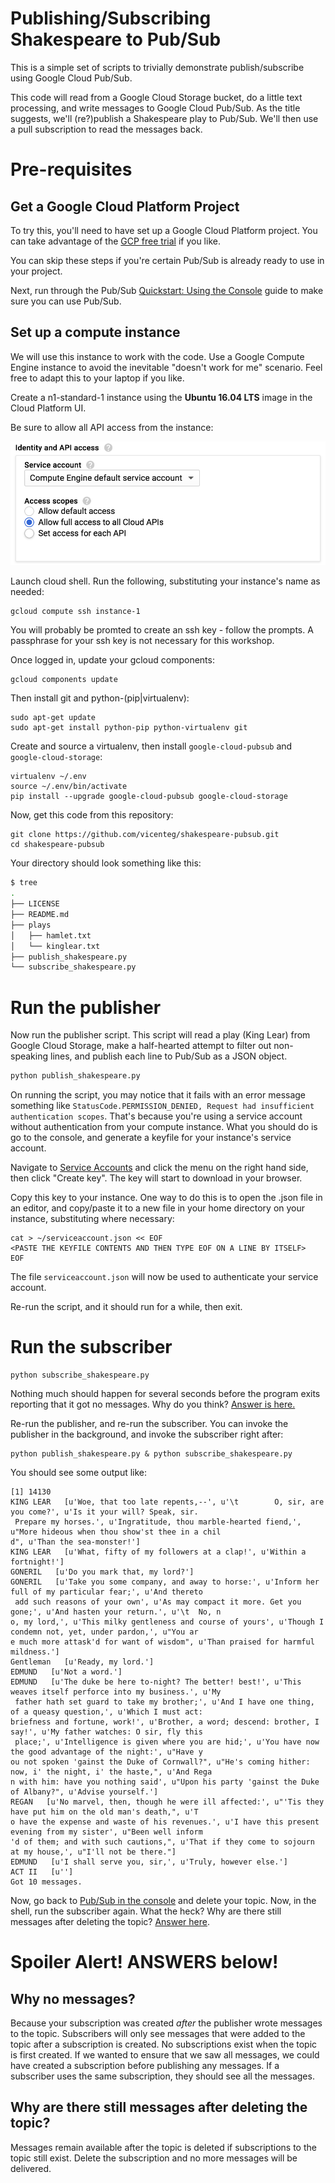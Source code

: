 # Publishing/Subscribing Shakespeare to Pub/Sub

This is a simple set of scripts to trivially demonstrate publish/subscribe using Google Cloud Pub/Sub.

This code will read from a Google Cloud Storage bucket, do a little text processing, and 
write messages to Google Cloud Pub/Sub. As the title suggests, we'll (re?)publish a Shakespeare
play to Pub/Sub. We'll then use a pull subscription to read the messages back.

# Pre-requisites

## Get a Google Cloud Platform Project

To try this, you'll need to have set up a Google Cloud Platform project. You can take advantage of the [GCP free trial](https://console.cloud.google.com/freetrial) if you like.

You can skip these steps if you're certain Pub/Sub is already ready to use in your project.

Next, run through the Pub/Sub [Quickstart: Using the Console](https://cloud.google.com/pubsub/docs/quickstart-console) guide to make sure you can use Pub/Sub.

## Set up a compute instance

We will use this instance to work with the code. Use a Google Compute Engine instance to avoid the inevitable "doesn't work for me" scenario. Feel free to adapt this to your laptop if you like.

Create a n1-standard-1 instance using the **Ubuntu 16.04 LTS** image in the Cloud Platform UI.

Be sure to allow all API access from the instance:

![allow all](images/allow_all_api_access.png)

Launch cloud shell. Run the following, substituting your instance's name as needed:

```
gcloud compute ssh instance-1
```
 
You will probably be promted to create an ssh key - follow the prompts. A passphrase for your ssh key is not necessary for this workshop.

Once logged in, update your gcloud components:

```
gcloud components update
```

Then install git and python-(pip|virtualenv):

```
sudo apt-get update
sudo apt-get install python-pip python-virtualenv git
```

Create and source a virtualenv, then install `google-cloud-pubsub` and `google-cloud-storage`:

```
virtualenv ~/.env
source ~/.env/bin/activate
pip install --upgrade google-cloud-pubsub google-cloud-storage
```

Now, get this code from this repository:

```
git clone https://github.com/vicenteg/shakespeare-pubsub.git
cd shakespeare-pubsub
```

Your directory should look something like this:

```sh
$ tree
.
├── LICENSE
├── README.md
├── plays
│   ├── hamlet.txt
│   └── kinglear.txt
├── publish_shakespeare.py
└── subscribe_shakespeare.py
```

# Run the publisher

Now run the publisher script. This script will read a play (King Lear) from Google Cloud Storage, make a half-hearted attempt to filter out non-speaking lines, and publish each line to Pub/Sub as a JSON object.

```sh
python publish_shakespeare.py
```

On running the script, you may notice that it fails with an error message something like `StatusCode.PERMISSION_DENIED, Request had insufficient authentication scopes`. That's because you're using a service account without authentication from your compute instance. What you should do is go to the console, and generate a keyfile for your instance's service account.

Navigate to [Service Accounts](https://console.cloud.google.com/iam-admin/serviceaccounts) and click the menu on the right hand side, then click "Create key". The key will start to download in your browser.

Copy this key to your instance. One way to do this is to open the .json file in an editor, and copy/paste it to a new file in your home directory on your instance, substituting where necessary:

```
cat > ~/serviceaccount.json << EOF
<PASTE THE KEYFILE CONTENTS AND THEN TYPE EOF ON A LINE BY ITSELF>
EOF
```

The file `serviceaccount.json` will now be used to authenticate your service account.

Re-run the script, and it should run for a while, then exit.

# Run the subscriber

```commandline
python subscribe_shakespeare.py
```

Nothing much should happen for several seconds before the program exits reporting that it got no messages. Why do you think? [Answer is here.](#why-no-messages)

Re-run the publisher, and re-run the subscriber. You can invoke the publisher in the background, and invoke the subscriber right after:

```
python publish_shakespeare.py & python subscribe_shakespeare.py
```

You should see some output like:

```commandline
[1] 14130
KING LEAR   [u'Woe, that too late repents,--', u'\t        O, sir, are you come?', u'Is it your will? Speak, sir.
 Prepare my horses.', u'Ingratitude, thou marble-hearted fiend,', u"More hideous when thou show'st thee in a chil
d", u'Than the sea-monster!']
KING LEAR   [u'What, fifty of my followers at a clap!', u'Within a fortnight!']
GONERIL   [u'Do you mark that, my lord?']
GONERIL   [u'Take you some company, and away to horse:', u'Inform her full of my particular fear;', u'And thereto
 add such reasons of your own', u'As may compact it more. Get you gone;', u'And hasten your return.', u'\t  No, n
o, my lord,', u'This milky gentleness and course of yours', u'Though I condemn not, yet, under pardon,', u"You ar
e much more attask'd for want of wisdom", u'Than praised for harmful mildness.']
Gentleman   [u'Ready, my lord.']
EDMUND   [u'Not a word.']
EDMUND   [u'The duke be here to-night? The better! best!', u'This weaves itself perforce into my business.', u'My
 father hath set guard to take my brother;', u'And I have one thing, of a queasy question,', u'Which I must act: 
briefness and fortune, work!', u'Brother, a word; descend: brother, I say!', u'My father watches: O sir, fly this
 place;', u'Intelligence is given where you are hid;', u'You have now the good advantage of the night:', u"Have y
ou not spoken 'gainst the Duke of Cornwall?", u"He's coming hither: now, i' the night, i' the haste,", u'And Rega
n with him: have you nothing said', u"Upon his party 'gainst the Duke of Albany?", u'Advise yourself.']
REGAN   [u'No marvel, then, though he were ill affected:', u"'Tis they have put him on the old man's death,", u'T
o have the expense and waste of his revenues.', u'I have this present evening from my sister', u"Been well inform
'd of them; and with such cautions,", u'That if they come to sojourn at my house,', u"I'll not be there."]
EDMUND   [u'I shall serve you, sir,', u'Truly, however else.']
ACT II   [u'']
Got 10 messages.
```

Now, go back to [Pub/Sub in the console](https://console.cloud.google.com/cloudpubsub) and delete your topic. Now, in the shell, run the subscriber again. What the heck? Why are there still messages after deleting the topic? [Answer here](#why-are-there-still-messages-after-deleting-the-topic).


# Spoiler Alert! ANSWERS below!

## Why no messages?

Because your subscription was created *after* the publisher wrote messages to the topic. Subscribers will only see messages that were added to the topic after a subscription is created. No subscriptions exist when the topic is first created. If we wanted to ensure that we saw all messages, we could have created a subscription before publishing any messages. If a subscriber uses the same subscription, they should see all the messages.

## Why are there still messages after deleting the topic?

Messages remain available after the topic is deleted if subscriptions to the topic still exist. Delete the subscription and no more messages will be delivered.
